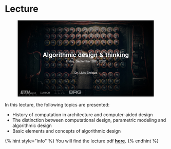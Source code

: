# Lecture

<figure><img src="../../.gitbook/assets/I_lecture.jpg" alt=""><figcaption></figcaption></figure>

In this lecture, the following topics are presented:

* History of computation in architecture and computer-aided design
* The distinction between computational design, parametric modeling and algorithmic design&#x20;
* Basic elements and concepts of algorithmic design

{% hint style="info" %}
You will find the lecture pdf [**here**](./#files)**.**
{% endhint %}
